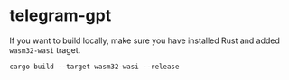 # telegram-gpt

If you want to build locally, make sure you have installed Rust and added `wasm32-wasi` traget.

```
cargo build --target wasm32-wasi --release
```
